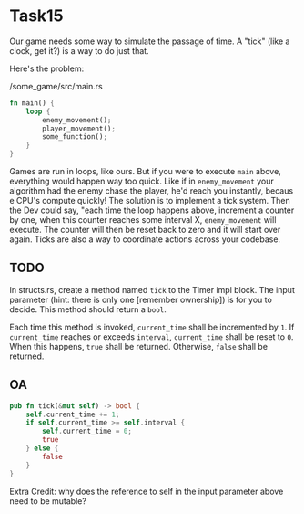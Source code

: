 # Task15

Our game needs some way to simulate the passage of time. A "tick" (like
a clock, get it?) is a way to do just that.

Here's the problem:

/some_game/src/main.rs

```rust
fn main() {
    loop {
        enemy_movement();
        player_movement();
        some_function();
    }
}
```

Games are run in loops, like ours. But if you were to execute `main` above,
everything would happen way too quick. Like if in `enemy_movement` your 
algorithm had the enemy chase the player, he'd reach you instantly, becaus
e CPU's compute quickly! The solution is to implement a tick system. Then
the Dev could say, "each time the loop happens above, increment a counter
by one, when this counter reaches some interval X, `enemy_movement` will
execute. The counter will then be reset back to zero and it will start
over again. Ticks are also a way to coordinate actions across your codebase.

## TODO

In structs.rs, create a method named `tick` to the Timer impl block. The 
input parameter (hint: there is only one [remember ownership]) is for you
to decide. This method should return a `bool`. 

Each time this method is invoked, `current_time` shall be incremented by
`1`. If `current_time` reaches or exceeds `interval`, `current_time` shall
be reset to `0`. When this happens, `true` shall be returned. Otherwise,
`false` shall be returned.

## OA
```rust
pub fn tick(&mut self) -> bool {
    self.current_time += 1;
    if self.current_time >= self.interval {
        self.current_time = 0; 
        true
    } else {
        false
    }
}
```
Extra Credit: why does the reference to self in the input parameter above
need to be mutable?
